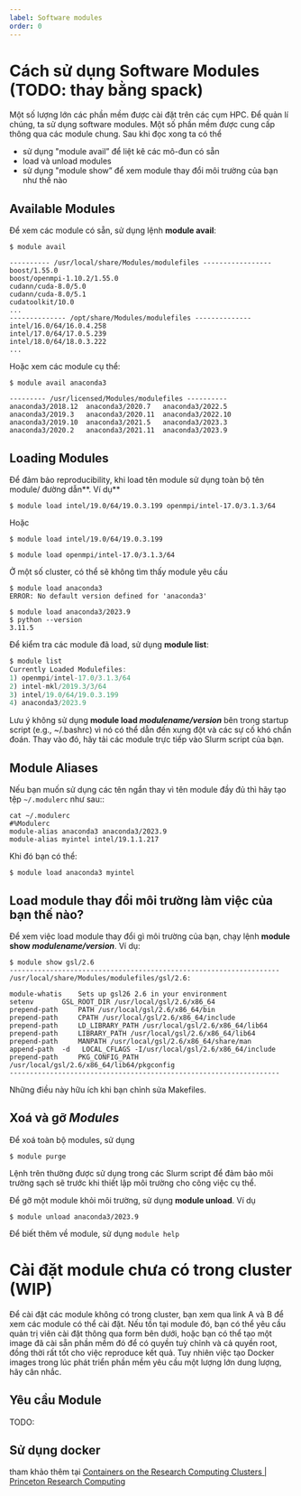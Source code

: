 ```yaml
---
label: Software modules
order: 0
---
```


# **Cách sử dụng Software Modules** (TODO: thay bằng spack)

Một số lượng lớn các phần mềm được cài đặt trên các cụm HPC. Để quản lí chúng, ta sử dụng software modules. Một số phần mềm được cung cấp thông qua các module chung. Sau khi đọc xong ta có thể

- sử dụng "module avail” để liệt kê các mô-đun có sẵn
- load và unload modules
- sử dụng "module show” để xem module thay đổi môi trường của bạn như thế nào

## **Available Modules**

Để xem các module có sẵn, sử dụng lệnh **module avail**:

```
$ module avail

---------- /usr/local/share/Modules/modulefiles -----------------
boost/1.55.0
boost/openmpi-1.10.2/1.55.0
cudann/cuda-8.0/5.0
cudann/cuda-8.0/5.1
cudatoolkit/10.0
...
-------------- /opt/share/Modules/modulefiles --------------
intel/16.0/64/16.0.4.258
intel/17.0/64/17.0.5.239
intel/18.0/64/18.0.3.222
...

```

Hoặc xem các module cụ thể:

```
$ module avail anaconda3

--------- /usr/licensed/Modules/modulefiles ----------
anaconda3/2018.12  anaconda3/2020.7   anaconda3/2022.5
anaconda3/2019.3   anaconda3/2020.11  anaconda3/2022.10
anaconda3/2019.10  anaconda3/2021.5   anaconda3/2023.3
anaconda3/2020.2   anaconda3/2021.11  anaconda3/2023.9

```

## **Loading Modules**

Để đảm bảo reproducibility, khi load tên module sử dụng toàn bộ tên module/ đường dẫn**. Ví dụ**

`$ module load intel/19.0/64/19.0.3.199 openmpi/intel-17.0/3.1.3/64`

Hoặc

`$ module load intel/19.0/64/19.0.3.199`

`$ module load openmpi/intel-17.0/3.1.3/64`

Ở một số cluster, có thể sẽ không tìm thấy module yêu cầu

```
$ module load anaconda3
ERROR: No default version defined for 'anaconda3'

$ module load anaconda3/2023.9
$ python --version
3.11.5

```

Để kiểm tra các module đã load, sử dụng **module list**:

```jsx
$ module list
Currently Loaded Modulefiles:
1) openmpi/intel-17.0/3.1.3/64
2) intel-mkl/2019.3/3/64
3) intel/19.0/64/19.0.3.199
4) anaconda3/2023.9
```

Lưu ý không sử dụng **module load *modulename/version*** bên trong startup script (e.g., ~/.bashrc) vì nó có thể dẫn đến xung đột và các sự cố khó chẩn đoán. Thay vào đó, hãy tải các module trực tiếp vào Slurm script của bạn.

## **Module Aliases**

Nếu bạn muốn sử dụng các tên ngắn thay vì tên module đầy đủ thì hãy tạo tệp `~/.modulerc` như sau::

```
cat ~/.modulerc
#%Modulerc
module-alias anaconda3 anaconda3/2023.9
module-alias myintel intel/19.1.1.217
```

Khi đó bạn có thể:

```
$ module load anaconda3 myintel
```

## **Load module thay đổi môi trường làm việc của bạn thế nào?**

Để xem việc load module thay đổi gì môi trường của bạn, chạy lệnh **module show *modulename/version***. Ví dụ:

```
$ module show gsl/2.6
-------------------------------------------------------------------
/usr/local/share/Modules/modulefiles/gsl/2.6:

module-whatis	 Sets up gsl26 2.6 in your environment
setenv		 GSL_ROOT_DIR /usr/local/gsl/2.6/x86_64
prepend-path	 PATH /usr/local/gsl/2.6/x86_64/bin
prepend-path	 CPATH /usr/local/gsl/2.6/x86_64/include
prepend-path	 LD_LIBRARY_PATH /usr/local/gsl/2.6/x86_64/lib64
prepend-path	 LIBRARY_PATH /usr/local/gsl/2.6/x86_64/lib64
prepend-path	 MANPATH /usr/local/gsl/2.6/x86_64/share/man
append-path	 -d   LOCAL_CFLAGS -I/usr/local/gsl/2.6/x86_64/include
prepend-path	 PKG_CONFIG_PATH /usr/local/gsl/2.6/x86_64/lib64/pkgconfig
-------------------------------------------------------------------

```

Những điều này hữu ích khi bạn chỉnh sửa Makefiles.

## **Xoá và gỡ *Modules***

Để xoá toàn bộ modules, sử dụng

```
$ module purge
```

Lệnh trên thường được sử dụng trong các Slurm script để đảm bảo môi trường sạch sẽ trước khi thiết lập môi trường cho công việc cụ thể.

Để gỡ một module khỏi môi trường, sử dụng **module unload**. Ví dụ

```
$ module unload anaconda3/2023.9
```

Để biết thêm về module, sử dụng `module help`

# **Cài đặt module chưa có trong cluster (WIP)**

Để cài đặt các module không có trong cluster, bạn xem qua link A và B để xem các module có thể cài đặt. Nếu tồn tại module đó, bạn có thể yêu cầu quản trị viên cài đặt thông qua form bên dưới, hoặc bạn có thể tạo một image đã cài sẵn phần mềm đó để có quyền tuỳ chỉnh và cả quyền root, đồng thời rất tốt cho việc reproduce kết quả. Tuy nhiên việc tạo Docker images trong lúc phát triển phần mềm yêu cầu một lượng lớn dung lượng, hãy cân nhắc.

## **Yêu cầu Module**

TODO: 

## **Sử dụng docker**

tham khảo thêm tại [Containers on the Research Computing Clusters | Princeton Research Computing](https://researchcomputing.princeton.edu/support/knowledge-base/apptainer)